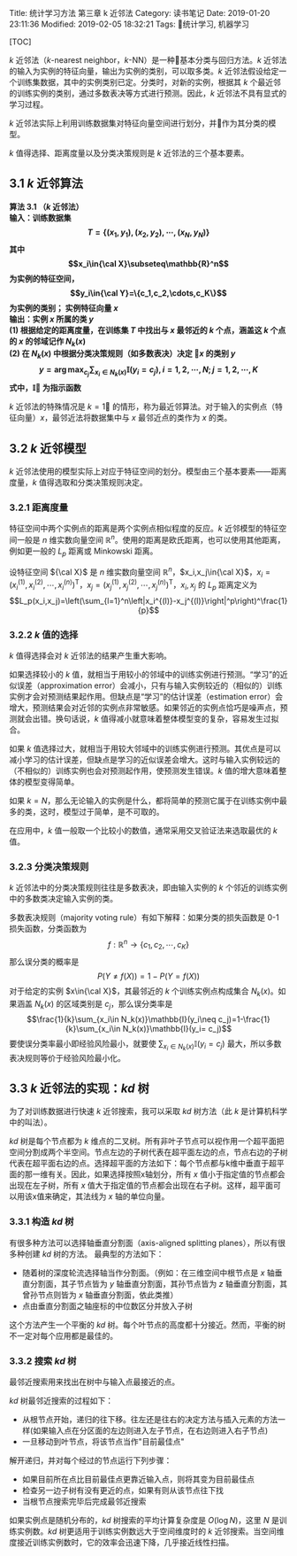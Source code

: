 Title: 统计学习方法 第三章 k 近邻法
Category: 读书笔记
Date: 2019-01-20 23:11:36
Modified: 2019-02-05 18:32:21
Tags: 统计学习, 机器学习

[TOC]

$k$ 近邻法（$k$-nearest neighbor，$k$-NN）是一种基本分类与回归方法。$k$ 近邻法的输入为实例的特征向量，输出为实例的类别，可以取多类。$k$ 近邻法假设给定一个训练集数据，其中的实例类别已定。分类时，对新的实例，根据其 $k$ 个最近邻的训练实例的类别，通过多数表决等方式进行预测。因此，$k$ 近邻法不具有显式的学习过程。

$k$ 近邻法实际上利用训练数据集对特征向量空间进行划分，并作为其分类的模型。

$k$ 值得选择、距离度量以及分类决策规则是 $k$ 近邻法的三个基本要素。

## 3.1 $k$ 近邻算法

**算法 3.1 （$k$ 近邻法）  
输入：训练数据集
$$T=\{(x_1,y_1),(x_2,y_2),\cdots,(x_N,y_N)\}$$
其中
$$x_i\in{\cal X}\subseteq\mathbb{R}^n$$
为实例的特征空间，
$$y_i\in{\cal Y}=\{c_1,c_2,\cdots,c_K\}$$
为实例的类别；
实例特征向量 $x$  
输出：实例 $x$ 所属的类 $y$  
(1) 根据给定的距离度量，在训练集 $T$ 中找出与 $x$ 最邻近的 $k$ 个点，涵盖这 $k$ 个点的 $x$ 的邻域记作 $N_k(x)$  
(2) 在 $N_k(x)$  中根据分类决策规则（如多数表决）决定 $x$ 的类别 $y$
$$y=\arg\max_{c_j}\sum_{x_i\in N_k(x)}\mathbb{I}(y_i=c_j),i=1,2,\cdots,N; j=1,2,\cdots,K$$
式中，$\mathbb{I}$ 为指示函数**

$k$ 近邻法的特殊情况是 $k=1$ 的情形，称为最近邻算法。对于输入的实例点（特征向量）$x$，最邻近法将数据集中与 $x$ 最邻近点的类作为 $x$ 的类。

## 3.2 $k$ 近邻模型

$k$ 近邻法使用的模型实际上对应于特征空间的划分。模型由三个基本要素——距离度量，$k$ 值得选取和分类决策规则决定。

### 3.2.1 距离度量

特征空间中两个实例点的距离是两个实例点相似程度的反应。$k$ 近邻模型的特征空间一般是 $n$ 维实数向量空间 $\mathbb{R}^n$。使用的距离是欧氏距离，也可以使用其他距离，例如更一般的 $L_p$ 距离或 Minkowski 距离。

设特征空间 ${\cal X}$ 是 $n$ 维实数向量空间 $\mathbb{R}^n$，$x_i,x_j\in{\cal X}$，$x_i=\left(x_i^{(1)},x_i^{(2)},\cdots,x_i^{(n)}\right)^\text{T}$，$x_j=\left(x_j^{(1)},x_j^{(2)},\cdots,x_j^{(n)}\right)^\text{T}$，$x_i,x_j$ 的 $L_p$ 距离定义为
$$L_p(x_i,x_j)=\left(\sum_{l=1}^n\left|x_i^{(l)}-x_j^{(l)}\right|^p\right)^\frac{1}{p}$$

### 3.2.2 $k$ 值的选择

$k$ 值得选择会对 $k$ 近邻法的结果产生重大影响。

如果选择较小的 $k$ 值，就相当于用较小的邻域中的训练实例进行预测。“学习”的近似误差（approximation error）会减小，只有与输入实例较近的（相似的）训练实例才会对预测结果起作用。但缺点是“学习”的估计误差（estimation error）会增大，预测结果会对近邻的实例点非常敏感。如果邻近的实例点恰巧是噪声点，预测就会出错。换句话说，$k$ 值得减小就意味着整体模型变的复杂，容易发生过拟合。

如果 $k$ 值选择过大，就相当于用较大邻域中的训练实例进行预测。其优点是可以减小学习的估计误差，但缺点是学习的近似误差会增大。这时与输入实例较远的（不相似的）训练实例也会对预测起作用，使预测发生错误。$k$ 值的增大意味着整体的模型变得简单。

如果 $k=N$，那么无论输入的实例是什么，都将简单的预测它属于在训练实例中最多的类，这时，模型过于简单，是不可取的。

在应用中，$k$ 值一般取一个比较小的数值，通常采用交叉验证法来选取最优的 $k$ 值。

### 3.2.3 分类决策规则

$k$ 近邻法中的分类决策规则往往是多数表决，即由输入实例的 $k$ 个邻近的训练实例中的多数类决定输入实例的类。

多数表决规则（majority voting rule）有如下解释：如果分类的损失函数是 0-1 损失函数，分类函数为
$$f:\mathbb{R}^n\longrightarrow\{c_1,c_2,\cdots,c_K\}$$
那么误分类的概率是
$$P(Y\neq f(X))=1-P(Y=f(X))$$
对于给定的实例 $x\in{\cal X}$，其最邻近的 $k$ 个训练实例点构成集合 $N_k(x)$。如果涵盖 $N_k(x)$ 的区域类别是 $c_j$，那么误分类率是
$$\frac{1}{k}\sum_{x_i\in N_k(x)}\mathbb{I}(y_i\neq c_j)=1-\frac{1}{k}\sum_{x_i\in N_k(x)}\mathbb{I}(y_i= c_j)$$
要使误分类率最小即经验风险最小，就要使 $\sum_{x_i\in N_k(x)}\mathbb{I}(y_i= c_j)$ 最大，所以多数表决规则等价于经验风险最小化。

## 3.3 $k$ 近邻法的实现：$kd$ 树

为了对训练数据进行快速 $k$ 近邻搜索，我可以采取 $kd$ 树方法（此 $k$ 是计算机科学中的叫法）。

$kd$ 树是每个节点都为 $k$ 维点的二叉树。所有非叶子节点可以视作用一个超平面把空间分割成两个半空间。节点左边的子树代表在超平面左边的点，节点右边的子树代表在超平面右边的点。选择超平面的方法如下：每个节点都与k维中垂直于超平面的那一维有关。因此，如果选择按照x轴划分，所有 $x$ 值小于指定值的节点都会出现在左子树，所有 $x$ 值大于指定值的节点都会出现在右子树。这样，超平面可以用该x值来确定，其法线为 $x$ 轴的单位向量。

### 3.3.1 构造 $kd$ 树

有很多种方法可以选择轴垂直分割面（axis-aligned splitting planes），所以有很多种创建 $kd$ 树的方法。 最典型的方法如下：

- 随着树的深度轮流选择轴当作分割面。（例如：在三维空间中根节点是 $x$ 轴垂直分割面，其子节点皆为 $y$ 轴垂直分割面，其孙节点皆为 $z$ 轴垂直分割面，其曾孙节点则皆为 $x$ 轴垂直分割面，依此类推）
- 点由垂直分割面之轴座标的中位数区分并放入子树

这个方法产生一个平衡的 $kd$ 树。每个叶节点的高度都十分接近。然而，平衡的树不一定对每个应用都是最佳的。

### 3.3.2 搜索 $kd$ 树

最邻近搜索用来找出在树中与输入点最接近的点。

$kd$ 树最邻近搜索的过程如下：

- 从根节点开始，递归的往下移。往左还是往右的决定方法与插入元素的方法一样(如果输入点在分区面的左边则进入左子节点，在右边则进入右子节点)
- 一旦移动到叶节点，将该节点当作"目前最佳点"

解开递归，并对每个经过的节点运行下列步骤：

- 如果目前所在点比目前最佳点更靠近输入点，则将其变为目前最佳点
- 检查另一边子树有没有更近的点，如果有则从该节点往下找
- 当根节点搜索完毕后完成最邻近搜索

如果实例点是随机分布的，$kd$ 树搜索的平均计算复杂度是 $O(\log N)$，这里 $N$ 是训练实例数。$kd$ 树更适用于训练实例数远大于空间维度时的 $k$ 近邻搜索。当空间维度接近训练实例数时，它的效率会迅速下降，几乎接近线性扫描。
